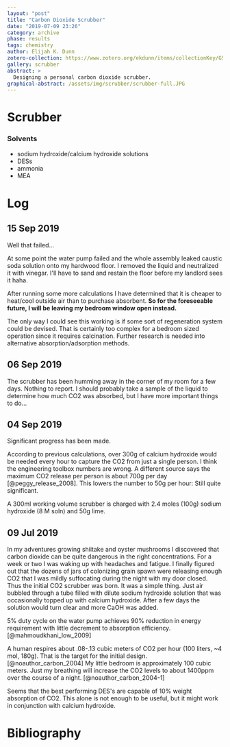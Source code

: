 ```yaml
---
layout: "post"
title: "Carbon Dioxide Scrubber"
date: "2019-07-09 23:26"
category: archive
phase: results
tags: chemistry
author: Elijah K. Dunn
zotero-collection: https://www.zotero.org/ekdunn/items/collectionKey/G5QGA3YQ
gallery: scrubber
abstract: >
  Designing a personal carbon dioxide scrubber.
graphical-abstract: /assets/img/scrubber/scrubber-full.JPG
---
```


# Scrubber

### Solvents
- sodium hydroxide/calcium hydroxide solutions
- DESs
- ammonia
- MEA

# Log

## 15 Sep 2019
Well that failed...

At some point the water pump failed and the whole assembly leaked caustic soda solution onto my hardwood floor. I removed the liquid and neutralized it with vinegar. I'll have to sand and restain the floor before my landlord sees it haha.

After running some more calculations I have determined that it is cheaper to heat/cool outside air than to purchase absorbent. **So for the foreseeable future, I will be leaving my bedroom window open instead.**

The only way I could see this working is if some sort of regeneration system could be devised. That is certainly too complex for a bedroom sized operation since it requires calcination. Further research is needed into alternative absorption/adsorption methods.

## 06 Sep 2019
The scrubber has been humming away in the corner of my room for a few days. Nothing to report. I should probably take a sample of the liquid to determine how much CO2 was absorbed, but I have more important things to do...

## 04 Sep 2019
Significant progress has been made.

According to previous calculations, over 300g of calcium hydroxide would be needed every hour to capture the CO2 from just a single person. I think the engineering toolbox numbers are wrong. A different source says the maximum CO2 release per person is about 700g per day [@peggy_release_2008]. This lowers the number to 50g per hour: Still quite significant.

A 300ml working volume scrubber is charged with 2.4 moles (100g) sodium hydroxide (8 M soln) and 50g lime.

## 09 Jul 2019
In my adventures growing shiitake and oyster mushrooms I discovered that carbon dioxide can be quite dangerous in the right concentrations. For a week or two I was waking up with headaches and fatigue. I finally figured out that the dozens of jars of colonizing grain spawn were releasing enough CO2 that I was mildly suffocating during the night with my door closed. Thus the initial CO2 scrubber was born. It was a simple thing. Just air bubbled through a tube filled with dilute sodium hydroxide solution that was occasionally topped up with calcium hydroxide. After a few days the solution would turn clear and more CaOH was added.

5% duty cycle on the water pump achieves 90% reduction in energy requirement with little decrement to absorption efficiency. [@mahmoudkhani_low_2009]

A human respires about .08-.13 cubic meters of CO2 per hour (100 liters, ~4 mol, 180g). That is the target for the initial design. [@noauthor_carbon_2004] My little bedroom is approximately 100 cubic meters. Just my breathing will increase the CO2 levels to about 1400ppm over the course of a night. [@noauthor_carbon_2004-1]

Seems that the best performing DES's are capable of 10% weight absorption of CO2. This alone is not enough to be useful, but it might work in conjunction with calcium hydroxide.

# Bibliography

<!--notes-->

<!--links-->
